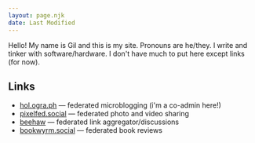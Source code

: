 ```yaml
---
layout: page.njk
date: Last Modified
---
```


Hello! My name is Gil and this is my site. Pronouns are he/they. I write and tinker with software/hardware. I don't have much to put here except links (for now).

## Links

- [hol.ogra.ph](https://hol.ogra.ph/@gil) &mdash; federated microblogging (i'm a co-admin here!)
- [pixelfed.social](https://pixelfed.social/kalanggam) &mdash; federated photo and video sharing
- [beehaw](https://beehaw.org/u/kalanggam) &mdash; federated link aggregator/discussions
- [bookwyrm.social](https://bookwyrm.social/user/kalanggam) &mdash; federated book reviews

